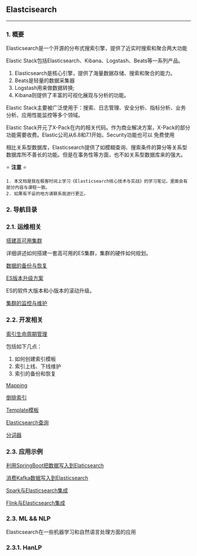 ## Elastcisearch

-----

### 1. 概要

Elasticsearch是一个开源的分布式搜索引擎，提供了近实时搜索和聚合两大功能

Elastic Stack包括Elasticsearch、Kibana、Logstash、Beats等一系列产品。

1. Elasticsearch是核心引擎，提供了海量数据存储、搜索和聚合的能力。
1. Beats是轻量的数据采集器
1. Logstash用来做数据转换;
1. Kibana则提供了丰富的可视化展现与分析的功能。

Elastic Stack主要被广泛使用于：搜索、日志管理、安全分析、指标分析、业务分析、应用性能监控等多个领域。

Elastic Stack开元了X-Pack在内的相关代码。作为商业解决方案，X-Pack的部分功能需要收费。Elastic公司从6.8和7.1开始，Security功能也可以 免费使用

相比关系型数据库，Elasticsearch提供了如模糊查询、搜索条件的算分等关系型数据库所不善长的功能。但是在事务性等方面，也不如关系型数据库来的强大。

:star: **注意** :star:
```text
1. 本文档是我在极客时间上学习《Elasticsearch核心技术与实战》的学习笔记，里面会有部分内容与课程一致。
2. 如果有不妥的地方请联系我进行更正。
```


### 2. 导航目录

### 2.1. 运维相关

[搭建高可用集群]()

详细讲述如何搭建一套高可用的ES集群，集群的硬件如何规划。

[数据的备份与恢复]()

[ES版本升级方案]()

ES的软件大版本和小版本的滚动升级。

[集群的监控与维护]()

### 2.2. 开发相关

[索引生命周期管理]()

包括如下几点：
1. 如何创建索引模板
1. 索引上线、下线维护
1. 索引的备份和恢复

[Mapping](Dev/Mapping/Mapping.md)

[倒排索引](Dev/Inverted_index/Inverted_index.md)

[Template模板]()

[Elasticsearch查询](Dev/Search/Query.md)

[分词器](Dev/Analyzer/Analyzer.md)


### 2.3. 应用示例

[利用SpringBoot把数据写入到Elaticsearch](Dev/Practice/Elasticsearch_SpringBoot.md)

[消费Kafka数据写入到Elasticsearch]()

[Spark与Elasticsearch集成]()

[Flink与Elasticsearch集成]()

### 2.3. ML && NLP

Elasticsearch在一些机器学习和自然语言处理方面的应用

### 2.3.1. HanLP



